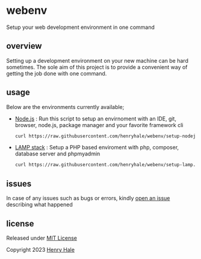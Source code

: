 # webenv
Setup your web development environment in one command

## overview
Setting up a development environment on your new machine can be hard sometimes. The sole aim of this project is to provide a convenient way of getting the job done with one command.

## usage
Below are the environments currently available;

- [Node.js](./setup-nodejs.sh) : 
  Run this script to setup an envirnoment with an IDE, git, browser, node.js, package manager and your favorite framework cli
  ```sh
  curl https://raw.githubusercontent.com/henryhale/webenv/setup-nodejs.sh | bash
  ```

- [LAMP stack](./setup-lamp.sh) : 
  Setup a PHP based enviroment with php, composer, database server and phpmyadmin
  ```sh
  curl https://raw.githubusercontent.com/henryhale/webenv/setup-lamp.sh | bash
  ```

## issues
In case of any issues such as bugs or errors, kindly [open an issue](https://github.com/henryhale/webenv/issues) describing what happened

## license

Released under [MIT License](./LICENSE.md)

Copyright 2023 [Henry Hale](https://github.com/henryhale)
